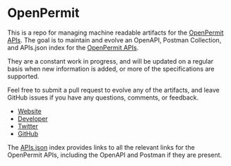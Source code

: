 # OpenPermitThis is a repo for managing machine readable artifacts for the [OpenPermit APIs](http://www.openpermit.org). The goal is to maintain and evolve an OpenAPI, Postman Collection, and APIs.json index for the [OpenPermit APIs](http://www.openpermit.org).They are a constant work in progress, and will be updated on a regular basis when new information is added, or more of the specifications are supported.Feel free to submit a pull request to evolve any of the artifacts, and leave GitHub issues if you have any questions, comments, or feedback.- [Website](http://www.openpermit.org)- [Developer](http://www.openpermit.org)- [Twitter](https://twitter.com/openpermit)- [GitHub](https://github.com/openpermit)The [APIs.json](https://github.com/api-evangelist/openpermit/blob/master/apis.json) index provides links to all the relevant links for the OpenPermit APIs, including the OpenAPI and Postman if they are present.
